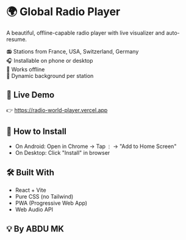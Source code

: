 # 🌍 Global Radio Player

A beautiful, offline-capable radio player with live visualizer and auto-resume.

📻 Stations from France, USA, Switzerland, Germany  
🎧 Installable on phone or desktop  
💾 Works offline  
🎨 Dynamic background per station

## 🔗 Live Demo
👉 https://radio-world-player.vercel.app

## 📲 How to Install
- On Android: Open in Chrome → Tap `⋮` → "Add to Home Screen"
- On Desktop: Click "Install" in browser

## 🛠 Built With
- React + Vite
- Pure CSS (no Tailwind)
- PWA (Progressive Web App)
- Web Audio API

## 💡 By ABDU MK